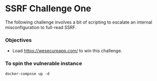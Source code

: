 # SSRF Challenge One


The following challenge involves a bit of scripting to escalate an internal misconfiguration to full-read SSRF.

### Objectives

- Load https://wesecureapp.com/ to win this challenge.


### To spin the vulnerable instance

```
docker-compose up -d
```
